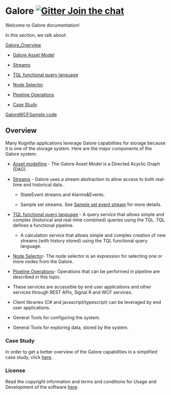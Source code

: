   
# Galore    [![Gitter Join the chat](https://badges.gitter.im/Join%20Chat.svg)](https://gitter.im/kognifai/Lobby)

Welcome to Galore documentation!

In this section, we talk about:

 [Galore_Overview](#Overview)

  - [Galore Asset Model](SDK-documentation/TQL.md)

  - [Streams](SDK-documentation/streams.md)

  - [TQL functional query language](SDK-documentation/TQL%20Syntax.md)

  - [Node Selector](SDK-documentation/Node%20Selector.md)
 
  - [Pipeline Operations](SDK-documentation/Pipeline%20Operations.md)

  - [Case Study](SDK-documentation/casestudy.md)
  
[GaloreWCFSample code](GaloreWCFSample)

## Overview

Many Kognifai applications leverage Galore capabilities for storage because it is one of the storage system. Here are the major components of the Galore system:

  - [Asset modelling](SDK-documentation/TQL.md) - The Galore Asset Model is a Directed Acyclic Graph (DAG).
  
  - [Streams](SDK-documentation/streams.md) - Galore uses a stream abstraction to allow access to both real-time and historical data..

    -   StateEvent streams and Alarms&Events.

    -   Sample set streams. See [Sample set event stream](SDK-documentation/streams.md#sampel-set-event-stream)    for more details.
    
-  [TQL functional query language](SDK-documentation/TQL%20Syntax.md) - A query service that allows simple and complex (historical and real-time combined) queries using the TQL .TQL defines a functional pipeline. 

   -   A calculation service that allows simple and complex creation of new streams (with  history stored) using the TQL functional query language.

- [Node Selector](SDK-documentation/Node%20Selector.md)- The node selector is an expression for selecting one or more nodes from the Galore.

 - [Pipeline Operations](SDK-documentation/Pipeline%20Operations.md)- Operations that can be performed in pipeline are described in this topic.
 
- These services are accessible by end user applications and other services through REST APIs, Signal R and WCF services.

-   Client libraries (C# and javascript/typescript) can be leveraged by end user applications.

-   General Tools for configuring the system.

-   General Tools for exploring data, stored by the system.
 

### Case Study
In order to get a better overview of the Galore capabilities in a simplified case study, click [here](SDK-documentation/casestudy.md).

### License
Read the copyright information and terms and conditions for Usage and Development of the software [here](https://github.com/kognifai/Kognifai/blob/master/License.md#copyright--year-kongsberg-digital-as).

